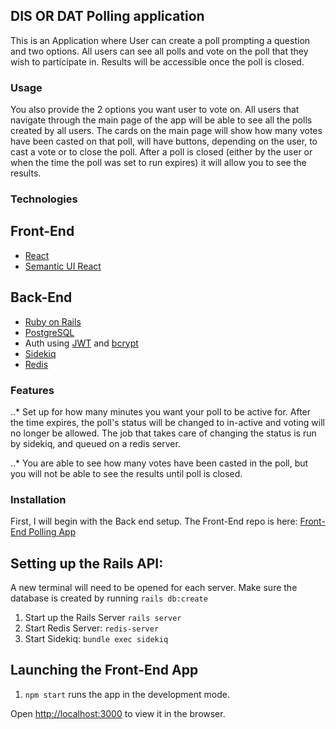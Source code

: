 ## DIS OR DAT Polling application

This is an Application where User can create a poll prompting a question and two options. All users can see all polls and vote on the poll that they wish to participate in. Results will be accessible once the poll is closed.

### 


### Usage

You also provide the 2 options you want user to vote on. All users that navigate through the main page of the app will be able to see all the polls created by all users. The cards on the main page will show how many votes have been casted on that poll, will have buttons, depending on the user, to cast a vote or to close the poll. After a poll is closed (either by the user or when the time the poll was set to run expires) it will allow you to see the results. 


### Technologies

## Front-End
- [React](https://reactjs.org/docs/getting-started.html)
- [Semantic UI React](https://react.semantic-ui.com/)

## Back-End
- [Ruby on Rails](https://rubyonrails.org)
- [PostgreSQL](https://www.postgresql.org)
- Auth using [JWT](https://jwt.io) and [bcrypt ](https://rubygems.org/gems/bcrypt/versions/3.1.12)
- [Sidekiq](https://sidekiq.org/)
- [Redis](https://redis.io/)

### Features

..* Set up for how many minutes you want your poll to be active for. After the time expires, the poll's status will be changed to in-active and voting will no longer be allowed. The job that takes care of changing the status is run by sidekiq, and queued on a redis server. 

..* You are able to see how many votes have been casted in the poll, but you will not be able to see the results until poll is closed. 

### Installation
First, I will begin with the Back end setup. The Front-End repo is here: [Front-End Polling App](https://github.com/ozkr8a/pollapp-frontend)

## Setting up the Rails API:
A new terminal will need to be opened for each server. Make sure the database is created by running `rails db:create`

1. Start up the Rails Server `rails server`
2. Start Redis Server:    `redis-server`
3. Start Sidekiq: `bundle exec sidekiq`

## Launching the Front-End App

1. `npm start` runs the app in the development mode.

Open [http://localhost:3000](http://localhost:3000) to view it in the browser.
